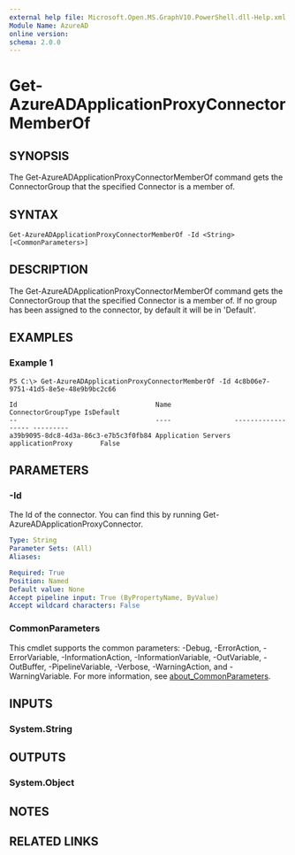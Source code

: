```yaml
---
external help file: Microsoft.Open.MS.GraphV10.PowerShell.dll-Help.xml
Module Name: AzureAD
online version:
schema: 2.0.0
---
```


# Get-AzureADApplicationProxyConnectorMemberOf

## SYNOPSIS
The Get-AzureADApplicationProxyConnectorMemberOf command gets the ConnectorGroup that the specified Connector is a member of. 

## SYNTAX

```
Get-AzureADApplicationProxyConnectorMemberOf -Id <String> [<CommonParameters>]
```

## DESCRIPTION
The Get-AzureADApplicationProxyConnectorMemberOf command gets the ConnectorGroup that the specified Connector is a member of. If no group has been assigned to the connector, by default it will be in 'Default'.

## EXAMPLES

### Example 1
```
PS C:\> Get-AzureADApplicationProxyConnectorMemberOf -Id 4c8b06e7-9751-41d5-8e5e-48e9b9bc2c66

Id                                   Name                ConnectorGroupType IsDefault
--                                   ----                ------------------ ---------
a39b9095-8dc8-4d3a-86c3-e7b5c3f0fb84 Application Servers applicationProxy       False
```

## PARAMETERS

### -Id
The Id of the connector. You can find this by running Get-AzureADApplicationProxyConnector. 

```yaml
Type: String
Parameter Sets: (All)
Aliases:

Required: True
Position: Named
Default value: None
Accept pipeline input: True (ByPropertyName, ByValue)
Accept wildcard characters: False
```

### CommonParameters
This cmdlet supports the common parameters: -Debug, -ErrorAction, -ErrorVariable, -InformationAction, -InformationVariable, -OutVariable, -OutBuffer, -PipelineVariable, -Verbose, -WarningAction, and -WarningVariable. For more information, see [about_CommonParameters](http://go.microsoft.com/fwlink/?LinkID=113216).

## INPUTS

### System.String

## OUTPUTS

### System.Object

## NOTES

## RELATED LINKS
